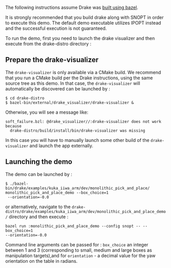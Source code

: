 The following instructions assume Drake was
[built using bazel](http://drake.mit.edu/bazel.html?highlight=bazel).

It is strongly recommended that you build drake along with SNOPT in order
to execute this demo. The default demo executable utilizes IPOPT instead
and the successful execution is not guaranteed.

To run the demo, first you need to launch the drake visualizer and then
execute from the drake-distro directory :

Prepare the drake-visualizer
----------------------------

The ``drake-visualizer`` is only available via a CMake build.  We recommend
that you run a CMake build per the Drake instructions, using the same source
tree as this demo.  In that case, the ``drake-visualizer`` will automatically
be discovered can be launched by :

```
$ cd drake-distro
$ bazel-bin/external/drake_visualizer/drake-visualizer &
```

Otherwise, you will see a message like:

```
soft_failure.bzl: @drake_visualizer//:drake-visualizer does not work because
  drake-distro/build/install/bin/drake-visualizer was missing
```

In this case you will have to manually launch some other build of the
``drake-visualizer`` and launch the app externally.

Launching the demo
------------------
The demo can be launched by :

```
$ ./bazel-bin/drake/examples/kuka_iiwa_arm/dev/monolithic_pick_and_place/
monolithic_pick_and_place_demo --box_choice=1
 --orientation=-0.0
```

or alternatively, navigate to the
`drake-distro/drake/examples/kuka_iiwa_arm/dev/monolithic_pick_and_place_demo/`
directory and then execute :

```
bazel run :monolithic_pick_and_place_demo --config snopt -- --box_choice=1
--orientation=-0.0
```

Command line arguments can be passed for : `box_choice` an integer between 1
and 3 (corresponding to small, medium and large boxes as manipulation
targets),and for `orientation` - a decimal value for the yaw orientation on
the table in radians.
